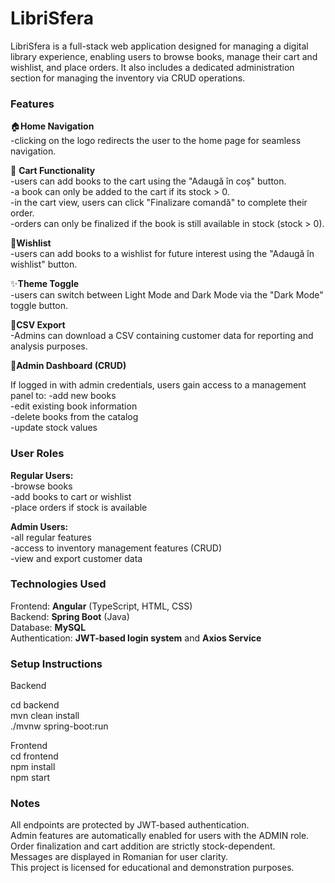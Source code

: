 # LibriSfera

LibriSfera is a full-stack web application designed for managing a digital library experience, enabling users to browse books, manage their cart and wishlist, and place orders. It also includes a dedicated administration section for managing the inventory via CRUD operations.

### **Features**  

🏠**Home Navigation**  
-clicking on the logo redirects the user to the home page for seamless navigation.  


🛒 **Cart Functionality**  
-users can add books to the cart using the "Adaugă în coș" button.  
-a book can only be added to the cart if its stock > 0.  
-in the cart view, users can click "Finalizare comandă" to complete their order.  
-orders can only be finalized if the book is still available in stock (stock > 0).  


📑**Wishlist**  
-users can add books to a wishlist for future interest using the "Adaugă în wishlist" button.  


✨**Theme Toggle**  
-users can switch between Light Mode and Dark Mode via the "Dark Mode" toggle button.  


📄**CSV Export**  
-Admins can download a CSV containing customer data for reporting and analysis purposes.


🔧**Admin Dashboard (CRUD)**  

If logged in with admin credentials, users gain access to a management panel to:
-add new books  
-edit existing book information  
-delete books from the catalog  
-update stock values  

### **User Roles**  

**Regular Users:**  
-browse books  
-add books to cart or wishlist  
-place orders if stock is available  

**Admin Users:**  
-all regular features  
-access to inventory management features (CRUD)  
-view and export customer data  


### **Technologies Used**  

Frontend: **Angular** (TypeScript, HTML, CSS)  
Backend: **Spring Boot** (Java)  
Database: **MySQL**  
Authentication: **JWT-based login system** and **Axios Service**  


### **Setup Instructions**  
Backend  

cd backend  
mvn clean install  
./mvnw spring-boot:run  

Frontend  
cd frontend  
npm install  
npm start  



### **Notes**  

All endpoints are protected by JWT-based authentication.  
Admin features are automatically enabled for users with the ADMIN role.  
Order finalization and cart addition are strictly stock-dependent.  
Messages are displayed in Romanian for user clarity.  
This project is licensed for educational and demonstration purposes.  

